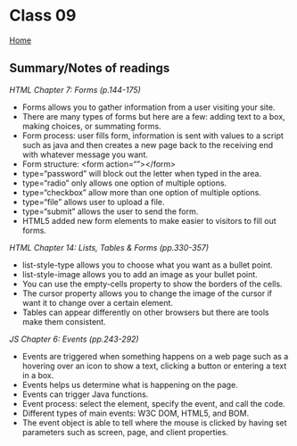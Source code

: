 
# Class 09

[Home](https://markjackson28.github.io/reading-notes/)

## Summary/Notes of readings

*HTML Chapter 7: Forms (p.144-175)*

- Forms allows you to gather information from a user visiting your site.
- There are many types of forms but here are a few: adding text to a box, making choices, or summating forms.
- Form process: user fills form, information is sent with values to a script such as java and then creates a new page back to the receiving
end with whatever message you want. 
- Form structure: <form action\=“”></form\>
- type=“password” will block out the letter when typed in the area.
- type=“radio” only allows one option of multiple options.
- type=“checkbox” allow more than one option of multiple options.
- type=“file” allows user to upload a file.
- type=“submit” allows the user to send the form.
- HTML5 added new form elements to make easier to visitors to fill out forms.  

*HTML Chapter 14: Lists, Tables & Forms (pp.330-357)*

- list-style-type allows you to choose what you want as a bullet point.
- list-style-image allows you to add an image as your bullet point.
- You can use the empty-cells property to show the borders of the cells.
- The cursor property allows you to change the image of the cursor if want it to change over a certain element.
- Tables can appear differently on other browsers but there are tools make them consistent.

*JS Chapter 6: Events (pp.243-292)*

- Events are triggered when something happens on a web page such as a hovering over an icon to show a text, clicking a button or entering a text in a box.
- Events helps us determine what is happening on the page.
- Events can trigger Java functions.  
- Event process: select the element, specify the event, and call the code.
- Different types of main events: W3C DOM, HTML5, and BOM.
- The event object is able to tell where the mouse is clicked by having set parameters such as screen, page, and client properties.
